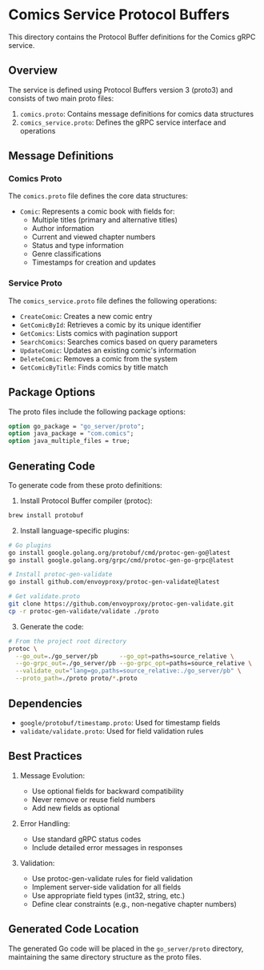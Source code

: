 # Comics Service Protocol Buffers

This directory contains the Protocol Buffer definitions for the Comics gRPC service.

## Overview

The service is defined using Protocol Buffers version 3 (proto3) and consists of two main proto files:

1. `comics.proto`: Contains message definitions for comics data structures
2. `comics_service.proto`: Defines the gRPC service interface and operations

## Message Definitions

### Comics Proto

The `comics.proto` file defines the core data structures:

- `Comic`: Represents a comic book with fields for:
  - Multiple titles (primary and alternative titles)
  - Author information
  - Current and viewed chapter numbers
  - Status and type information
  - Genre classifications
  - Timestamps for creation and updates

### Service Proto

The `comics_service.proto` file defines the following operations:

- `CreateComic`: Creates a new comic entry
- `GetComicById`: Retrieves a comic by its unique identifier
- `GetComics`: Lists comics with pagination support
- `SearchComics`: Searches comics based on query parameters
- `UpdateComic`: Updates an existing comic's information
- `DeleteComic`: Removes a comic from the system
- `GetComicByTitle`: Finds comics by title match

## Package Options

The proto files include the following package options:

```protobuf
option go_package = "go_server/proto";
option java_package = "com.comics";
option java_multiple_files = true;
```

## Generating Code

To generate code from these proto definitions:

1. Install Protocol Buffer compiler (protoc):
```bash
brew install protobuf
```

2. Install language-specific plugins:
```bash
# Go plugins
go install google.golang.org/protobuf/cmd/protoc-gen-go@latest
go install google.golang.org/grpc/cmd/protoc-gen-go-grpc@latest

# Install protoc-gen-validate
go install github.com/envoyproxy/protoc-gen-validate@latest

# Get validate.proto
git clone https://github.com/envoyproxy/protoc-gen-validate.git
cp -r protoc-gen-validate/validate ./proto
```

3. Generate the code:
```bash
# From the project root directory
protoc \
  --go_out=./go_server/pb      --go_opt=paths=source_relative \
  --go-grpc_out=./go_server/pb --go-grpc_opt=paths=source_relative \
  --validate_out="lang=go,paths=source_relative:./go_server/pb" \
  --proto_path=./proto proto/*.proto
```

## Dependencies

- `google/protobuf/timestamp.proto`: Used for timestamp fields
- `validate/validate.proto`: Used for field validation rules

## Best Practices

1. Message Evolution:
   - Use optional fields for backward compatibility
   - Never remove or reuse field numbers
   - Add new fields as optional

2. Error Handling:
   - Use standard gRPC status codes
   - Include detailed error messages in responses

3. Validation:
   - Use protoc-gen-validate rules for field validation
   - Implement server-side validation for all fields
   - Use appropriate field types (int32, string, etc.)
   - Define clear constraints (e.g., non-negative chapter numbers)

## Generated Code Location

The generated Go code will be placed in the `go_server/proto` directory, maintaining the same directory structure as the proto files.